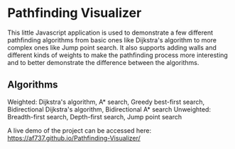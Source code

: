 # Pathfinding Visualizer

This little Javascript application is used to demonstrate a few different pathfinding algorithms from basic ones like Dijkstra's algorithm to more complex ones like Jump point search. It also supports adding walls and different kinds of weights to make the pathfinding process more interesting and to better demonstrate the difference between the algorithms.

## Algorithms
Weighted: Dijkstra's algorithm, A* search, Greedy best-first search, Bidirectional Dijkstra's algorithm, Bidirectional A* search
Unweighted: Breadth-first search, Depth-first search, Jump point search

A live demo of the project can be accessed here: https://af737.github.io/Pathfinding-Visualizer/
